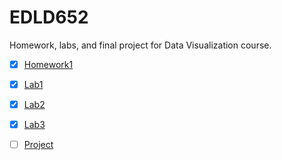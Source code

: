 # EDLD652
Homework, labs, and final project for Data Visualization course.

- [x] [Homework1](https://wanjiag.github.io/EDLD652/hw1/hw1_code.html)

- [x] [Lab1](https://wanjiag.github.io/EDLD652/lab1/lab1_code.html)

- [x] [Lab2](https://wanjiag.github.io/EDLD652/lab2/lab2_code.html)

- [x] [Lab3](https://wanjiag.github.io/EDLD652/lab3/lab3_code.html)

- [ ] [Project](https://wanjiag.github.io/EDLD652/project/project_draft.html)

